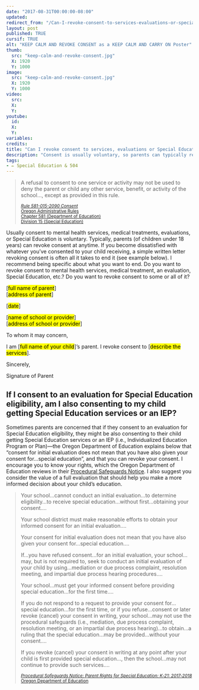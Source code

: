 ```yaml
---
date: "2017-08-31T00:00:00-08:00"
updated:
redirect_from: "/Can-I-revoke-consent-to-services-evaluations-or-special-education/"
layout: post
published: TRUE
cursif: TRUE
alt: "KEEP CALM AND REVOKE CONSENT as a KEEP CALM AND CARRY ON Poster"
thumb:
  src: "keep-calm-and-revoke-consent.jpg"
  X: 1920
  Y: 1000
image:
  src: "keep-calm-and-revoke-consent.jpg"
  X: 1920
  Y: 1000
video:
  src: 
  X: 
  Y: 
youtube:
  id:
  X:
  Y:
variables:
credits:
title: "Can I revoke consent to services, evaluations or Special Education?"
description: "Consent is usually voluntary, so parents can typically revoke consent to some or all services, treatments, evaluations or Special Education at anytime."
tags:
- ✏️ Special Education & 504
---
```

<blockquote><div>
<p>A refusal to consent to one service or activity may not be used to deny the parent or child any other service, benefit, or activity of the school&hellip;, except as provided in this rule.</p>
<div class="citation"><small><a rel="nofollow" target="_blank" href="https://secure.sos.state.or.us/oard/view.action?ruleNumber=581-015-2090" title="Oregon Administrative Rules: Chapter 581 (Department of Education): Division 15 (Special Education): Rule 581-015-2090 (Consent)" target="_blank"><cite>Rule 581-015-2090 Consent</cite><br>Oregon Administrative Rules<br>Chapter 581 (Department of Education)<br>Division 15 (Special Education)</a></small></div>
</div></blockquote>
<p>Usually consent to mental health services, medical treatments, evaluations, or Special Education is voluntary. Typically, parents (of children under 18 years) can revoke consent at anytime. If you become dissatisfied with whatever you’ve consented to your child receiving, a simple written letter revoking consent is often all it takes to end it (see example below). I recommend being specific about what you want to end. Do you want to revoke consent to mental health services, medical treatment, an evaluation, Special Education, etc.? Do you want to revoke consent to some or all of it?</p>
<section class="paper">
<p>[<mark><span>full name of parent</span></mark>]<br>[<mark><span>address of parent</span></mark>]</p>
<p>[<mark><span>date</span></mark>]</p>
<p>[<mark><span>name of school or provider</span></mark>]<br>[<mark><span>address of school or provider</span></mark>]</p>
<p>To whom it may concern,</p>
<p>I am [<mark><span>full name of your child</span></mark>]’s parent. I revoke consent to [<mark><span>describe the services</span></mark>].</p>
<p>Sincerely,</p>
<p class="cursif">Signature of Parent</p>
</section>
<h2>If I consent to an evaluation for Special Education eligibility, am I also consenting to my child getting Special Education services or an IEP?</h2>
<p>Sometimes parents are concerned that if they consent to an evaluation for Special Education eligibility, they might be also consenting to their child getting Special Education services or an IEP (i.e., Individualized Education Program or Plan)&mdash;the Oregon Department of Education explains below that “consent for initial evaluation does not mean that you have also given your consent for&hellip;special education”, and that you can revoke your consent. I encourage you to know your rights, which the Oregon Department of Education reviews in their <a rel="nofollow" target="_blank" href="http://www.oregon.gov/ode/rules-and-policies/Documents/englishk21.pdf" title="Procedural Safeguards Notice: Parent Rights for Special Education: K-21" target="_blank">Procedural Safeguards Notice</a>. I also suggest you consider the value of a full evaluation that should help you make a more informed decision about your child’s education.</p>
<blockquote><div>
<p>Your school&hellip;cannot conduct an initial evaluation&hellip;to determine eligibility&hellip;to receive special education&hellip;without first&hellip;obtaining your consent&hellip;.</p>
<p>Your school district must make reasonable efforts to obtain your informed consent for an initial evaluation&hellip;.</p>
<p>Your consent for initial evaluation does not mean that you have also given your consent for&hellip;special education&hellip;.</p>
<p>If&hellip;you have refused consent&hellip;for an initial evaluation, your school&hellip;may, but is not required to, seek to conduct an initial evaluation of your child by using&hellip;mediation or due process complaint, resolution meeting, and impartial due process hearing procedures.&hellip;</p>
<p>Your school&hellip;must get your informed consent before providing special education&hellip;for the first time.&hellip;</p>
<p>If you do not respond to a request to provide your consent for&hellip;special education&hellip;for the first time, or if you refuse&hellip;consent or later revoke (cancel) your consent in writing, your school&hellip;may not use the procedural safeguards (i.e., mediation, due process complaint, resolution meeting, or an impartial due process hearing)&hellip;to obtain&hellip;a ruling that the special education&hellip;may be provided&hellip;without your consent.&hellip;</p>
<p>If you revoke (cancel) your consent in writing at any point after your child is first provided special education&hellip;, then the school&hellip;may not
continue to provide such services&hellip;.</p>
<div class="citation"><small><a rel="nofollow" target="_blank" href="http://www.oregon.gov/ode/rules-and-policies/Documents/englishk21.pdf" title="Procedural Safeguards Notice: Parent Rights for Special Education: K-21" target="_blank"><cite>Procedural&nbsp;Safeguards&nbsp;Notice: Parent&nbsp;Rights&nbsp;for&nbsp;Special&nbsp;Education: K‑21:&nbsp;2017‑2018</cite><br>Oregon&nbsp;Department of&nbsp;Education</a></small></div>
</div></blockquote>

